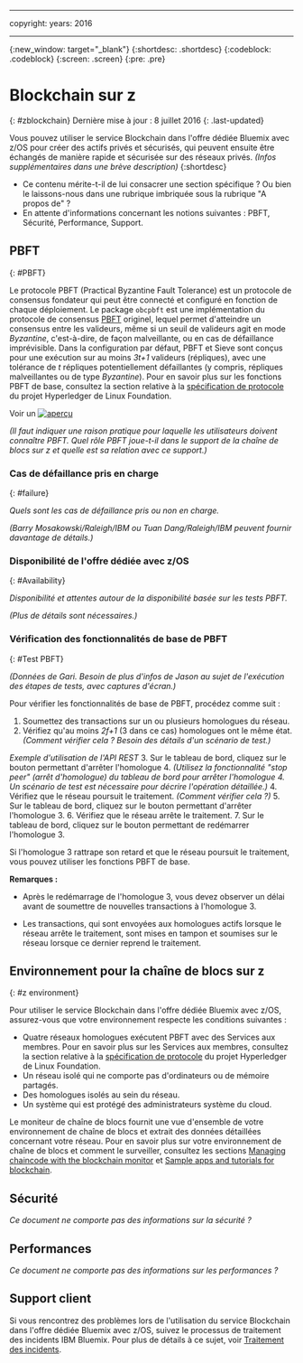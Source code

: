 ﻿---

copyright:
  years: 2016

---

{:new_window: target="_blank"}
{:shortdesc: .shortdesc}
{:codeblock: .codeblock}
{:screen: .screen}
{:pre: .pre}


# Blockchain sur z
{: #zblockchain}
Dernière mise à jour : 8 juillet 2016
{: .last-updated}



Vous pouvez utiliser le service Blockchain dans l'offre dédiée Bluemix avec z/OS pour créer des actifs privés et sécurisés, qui peuvent ensuite être échangés de manière rapide et sécurisée sur des réseaux privés.  *(Infos supplémentaires dans une brève description)*
{:shortdesc}


* Ce contenu mérite-t-il de lui consacrer une section spécifique ?  Ou bien le laissons-nous dans une rubrique imbriquée sous la rubrique "A propos de" ?
* En attente d'informations concernant les notions suivantes : PBFT, Sécurité, Performance, Support.


## PBFT
{: #PBFT}

Le protocole PBFT (Practical Byzantine Fault Tolerance) est un protocole de consensus fondateur qui peut être connecté et configuré en fonction de chaque déploiement. Le package `obcpbft` est une implémentation du protocole de consensus [PBFT](http://dl.acm.org/citation.cfm?id=571640 "PBFT") originel, lequel permet d'atteindre un consensus entre les valideurs, même si un seuil de valideurs agit en mode *Byzantine*, c'est-à-dire, de façon malveillante, ou en cas de défaillance imprévisible. Dans la configuration par défaut, PBFT et Sieve sont conçus pour une exécution sur au moins *3t+1* valideurs (répliques), avec une tolérance de *t* répliques potentiellement défaillantes (y compris, répliques malveillantes ou de type *Byzantine*). Pour en savoir plus sur les fonctions PBFT de base, consultez la section relative à la [spécification de protocole](https://github.com/hyperledger/fabric/blob/master/docs/protocol-spec.md#fabric) du projet Hyperledger de Linux Foundation. 

Voir un [![aperçu](http://img.youtube.com/vi/EKa5Gh9whgU/0.jpg)](http://www.youtube.com/watch?v=EKa5Gh9whgU)

*(Il faut indiquer une raison pratique pour laquelle les utilisateurs doivent connaître PBFT. Quel rôle PBFT joue-t-il dans le support de la chaîne de blocs sur z et quelle est sa relation avec ce support.)*


### Cas de défaillance pris en charge
{: #failure}

*Quels sont les cas de défaillance pris ou non en charge.*

*(Barry Mosakowski/Raleigh/IBM ou Tuan Dang/Raleigh/IBM peuvent fournir davantage de détails.)*

### Disponibilité de l'offre dédiée avec z/OS
{: #Availability}

*Disponibilité et attentes autour de la disponibilité basée sur les tests PBFT.*

*(Plus de détails sont nécessaires.)*

### Vérification des fonctionnalités de base de PBFT
{: #Test PBFT}

*(Données de Gari. Besoin de plus d'infos de Jason au sujet de l'exécution des étapes de tests, avec captures d'écran.)*

Pour vérifier les fonctionnalités de base de PBFT, procédez comme suit :

1. Soumettez des transactions sur un ou plusieurs homologues du réseau.
2. Vérifiez qu'au moins *2f+1* (3 dans ce cas) homologues ont le même état. *(Comment vérifier cela ? Besoin des détails d'un scénario de test.)*

  *Exemple d'utilisation de l'API REST*
3. Sur le tableau de bord, cliquez sur le bouton permettant d'arrêter l'homologue 4. *(Utilisez la fonctionnalité "stop peer" (arrêt d'homologue) du tableau de bord pour arrêter l'homologue 4. Un scénario de test est nécessaire pour décrire l'opération détaillée.)*
4. Vérifiez que le réseau poursuit le traitement. *(Comment vérifier cela ?)*
5. Sur le tableau de bord, cliquez sur le bouton permettant d'arrêter l'homologue 3.
6. Vérifiez que le réseau arrête le traitement.
7. Sur le tableau de bord, cliquez sur le bouton permettant de redémarrer l'homologue 3.

Si l'homologue 3 rattrape son retard et que le réseau poursuit le traitement, vous pouvez utiliser les fonctions PBFT de base.

**Remarques :**
* Après le redémarrage de l'homologue 3, vous devez observer un délai avant de soumettre de nouvelles transactions à l'homologue 3.

* Les transactions, qui sont envoyées aux homologues actifs lorsque le réseau arrête le traitement, sont mises en tampon et soumises sur le réseau lorsque ce dernier reprend le traitement.

## Environnement pour la chaîne de blocs sur z
{: #z environment}

Pour utiliser le service Blockchain dans l'offre dédiée Bluemix avec z/OS, assurez-vous que votre environnement respecte les conditions suivantes :

* Quatre réseaux homologues exécutent PBFT avec des Services aux membres. Pour en savoir plus sur les Services aux membres, consultez la section relative à la [spécification de protocole](https://github.com/hyperledger/fabric/blob/master/docs/protocol-spec.md#fabric) du projet Hyperledger de Linux Foundation. 
* Un réseau isolé qui ne comporte pas d'ordinateurs ou de mémoire partagés.
* Des homologues isolés au sein du réseau.
* Un système qui est protégé des administrateurs système du cloud.

Le moniteur de chaîne de blocs fournit une vue d'ensemble de votre environnement de chaîne de blocs et extrait des données détaillées concernant votre réseau. Pour en savoir plus sur votre environnement de chaîne de blocs et comment le surveiller, consultez les sections [Managing chaincode with the blockchain monitor](https://new-console.ng.bluemix.net/docs/services/blockchain/ibmblockchainmonitor.html) et [Sample apps and tutorials for blockchain](https://new-console.ng.bluemix.net/docs/services/blockchain/ibmblockchain_tutorials.html).

## Sécurité

*Ce document ne comporte pas des informations sur la sécurité ?*

## Performances

*Ce document ne comporte pas des informations sur les performances ?*

## Support client

Si vous rencontrez des problèmes lors de l'utilisation du service Blockchain dans l'offre dédiée Bluemix avec z/OS, suivez le processus de traitement des incidents IBM Bluemix. Pour plus de détails à ce sujet, voir [Traitement des incidents](https://new-console.ng.bluemix.net/docs/troubleshoot/troubleshoot.html).
